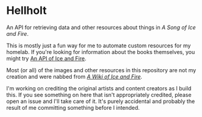 # Hellholt
An API for retrieving data and other resources about things in _A Song of Ice and Fire_.

This is mostly just a fun way for me to automate custom resources for my homelab.  If you're looking for information about the books themselves, you might try [An API of Ice and Fire](https://anapioficeandfire.com/).

Most (or all) of the images and other resources in this repository are not my creation and were nabbed from [_A Wiki of Ice and Fire_](https://awoiaf.westeros.org/).

I'm working on crediting the original artists and content creators as I build this.  If you see something on here that isn't appropriately credited, please open an issue and I'll take care of it.  It's purely accidental and probably the result of me committing something before I intended.
